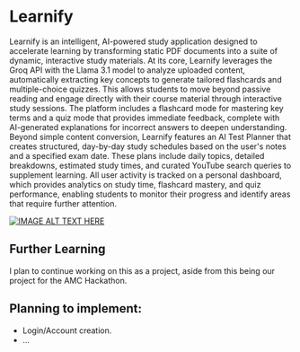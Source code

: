 # Learnify
Learnify is an intelligent, AI-powered study application designed to accelerate learning by transforming static PDF documents into a suite of dynamic, interactive study materials. At its core, Learnify leverages the Groq API with the Llama 3.1 model to analyze uploaded content, automatically extracting key concepts to generate tailored flashcards and multiple-choice quizzes. This allows students to move beyond passive reading and engage directly with their course material through interactive study sessions. The platform includes a flashcard mode for mastering key terms and a quiz mode that provides immediate feedback, complete with AI-generated explanations for incorrect answers to deepen understanding. Beyond simple content conversion, Learnify features an AI Test Planner that creates structured, day-by-day study schedules based on the user's notes and a specified exam date. These plans include daily topics, detailed breakdowns, estimated study times, and curated YouTube search queries to supplement learning. All user activity is tracked on a personal dashboard, which provides analytics on study time, flashcard mastery, and quiz performance, enabling students to monitor their progress and identify areas that require further attention.

[![IMAGE ALT TEXT HERE](https://img.youtube.com/vi/TN8nsdo0xpc/0.jpg)](https://www.youtube.com/watch?v=TN8nsdo0xpc)

## Further Learning
I plan to continue working on this as a project, aside from this being our project for the AMC Hackathon.

## Planning to implement:
- Login/Account creation.
- ...
